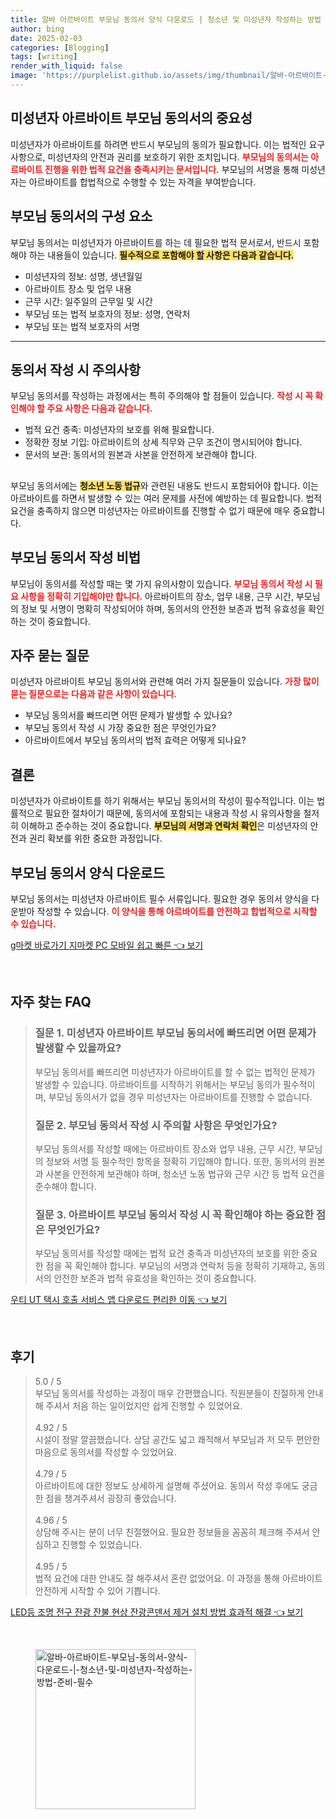 ```yaml
---
title: 알바 아르바이트 부모님 동의서 양식 다운로드 | 청소년 및 미성년자 작성하는 방법 준비 필수
author: bing
date: 2025-02-03
categories: [Blogging]
tags: [writing]
render_with_liquid: false
image: 'https://purplelist.github.io/assets/img/thumbnail/알바-아르바이트-부모님-동의서-양식-다운로드-|-청소년-및-미성년자-작성하는-방법-준비-필수.webp'
---
```



<h2 id='미성년자_아르바이트_부모님_동의서의_중요성'>미성년자 아르바이트 부모님 동의서의 중요성</h2>

<p>미성년자가 아르바이트를 하려면 반드시 부모님의 동의가 필요합니다. 이는 법적인 요구사항으로, 미성년자의 안전과 권리를 보호하기 위한 조치입니다. <b><span style="color: #ee2323;">부모님의 동의서는 아르바이트 진행을 위한 법적 요건을 충족시키는 문서입니다.</span></b> 부모님의 서명을 통해 미성년자는 아르바이트를 합법적으로 수행할 수 있는 자격을 부여받습니다.</p>

<h2 id='부모님_동의서의_구성요소'>부모님 동의서의 구성 요소</h2>

<p>부모님 동의서는 미성년자가 아르바이트를 하는 데 필요한 법적 문서로서, 반드시 포함해야 하는 내용들이 있습니다. <b><span style="background-color: #ffe066;">필수적으로 포함해야 할 사항은 다음과 같습니다.</span></b></p>

<ul>
    <li>미성년자의 정보: 성명, 생년월일</li>
    <li>아르바이트 장소 및 업무 내용</li>
    <li>근무 시간: 일주일의 근무일 및 시간</li>
    <li>부모님 또는 법적 보호자의 정보: 성명, 연락처</li>
    <li>부모님 또는 법적 보호자의 서명</li>
</ul>

<hr />

<h2 id='동의서_작성시_주의사항'>동의서 작성 시 주의사항</h2>

<p>부모님 동의서를 작성하는 과정에서는 특히 주의해야 할 점들이 있습니다. <b><span style="color: #ee2323;">작성 시 꼭 확인해야 할 주요 사항은 다음과 같습니다.</span></b></p>

<ul>
    <li>법적 요건 충족: 미성년자의 보호를 위해 필요합니다.</li>
    <li>정확한 정보 기입: 아르바이트의 상세 직무와 근무 조건이 명시되어야 합니다.</li>
    <li>문서의 보관: 동의서의 원본과 사본을 안전하게 보관해야 합니다.</li>
</ul>

<h2 id='법적_요건_준수'></h2>

<p>부모님 동의서에는 <b><span style="background-color: #ffe066;">청소년 노동 법규</span></b>와 관련된 내용도 반드시 포함되어야 합니다. 이는 아르바이트를 하면서 발생할 수 있는 여러 문제를 사전에 예방하는 데 필요합니다. 법적 요건을 충족하지 않으면 미성년자는 아르바이트를 진행할 수 없기 때문에 매우 중요합니다.</p>

<h2 id='부모님_동의서_작성_비법'>부모님 동의서 작성 비법</h2>

<p>부모님이 동의서를 작성할 때는 몇 가지 유의사항이 있습니다. <b><span style="color: #ee2323;">부모님 동의서 작성 시 필요 사항을 정확히 기입해야만 합니다.</span></b> 아르바이트의 장소, 업무 내용, 근무 시간, 부모님의 정보 및 서명이 명확히 작성되어야 하며, 동의서의 안전한 보존과 법적 유효성을 확인하는 것이 중요합니다.</p>

<h2 id='자주_묻는_질문'>자주 묻는 질문</h2>

<p>미성년자 아르바이트 부모님 동의서와 관련해 여러 가지 질문들이 있습니다. <b><span style="color: #ee2323;">가장 많이 묻는 질문으로는 다음과 같은 사항이 있습니다.</span></b></p>

<ul>
    <li>부모님 동의서를 빠뜨리면 어떤 문제가 발생할 수 있나요?</li>
    <li>부모님 동의서 작성 시 가장 중요한 점은 무엇인가요?</li>
    <li>아르바이트에서 부모님 동의서의 법적 효력은 어떻게 되나요?</li>
</ul>

<h2 id='결론'>결론</h2>

<p>미성년자가 아르바이트를 하기 위해서는 부모님 동의서의 작성이 필수적입니다. 이는 법률적으로 필요한 절차이기 때문에, 동의서에 포함되는 내용과 작성 시 유의사항을 철저히 이해하고 준수하는 것이 중요합니다. <b><span style="background-color: #ffe066;">부모님의 서명과 연락처 확인</span></b>은 미성년자의 안전과 권리 확보를 위한 중요한 과정입니다.</p>

<h2 id='부모님_동의서_양식_다운로드'>부모님 동의서 양식 다운로드</h2>

<p>부모님 동의서는 미성년자 아르바이트 필수 서류입니다. 필요한 경우 동의서 양식을 다운받아 작성할 수 있습니다. <b><span style="color: #ee2323;">이 양식을 통해 아르바이트를 안전하고 합법적으로 시작할 수 있습니다.</span></b></p>


<p><a class="click-button" title="g마켓 바로가기 지마켓 PC 모바일 쉽고 빠른" href="https://purplelist.github.io/posts/g%EB%A7%88%EC%BC%93-%EB%B0%94%EB%A1%9C%EA%B0%80%EA%B8%B0-%EC%A7%80%EB%A7%88%EC%BC%93-PC-%EB%AA%A8%EB%B0%94%EC%9D%BC-%EC%89%BD%EA%B3%A0-%EB%B9%A0%EB%A5%B8/" rel="dofollow">g마켓 바로가기 지마켓 PC 모바일 쉽고 빠른 👈 보기</a></p><br>
<h2 id='자주_찾는_FAQ'>자주 찾는 FAQ</h2>
<div itemscope="" itemtype="https://schema.org/FAQPage"> 
<blockquote> 
<div itemscope="" itemprop="mainEntity" itemtype="https://schema.org/Question"> 
<h3 itemprop="name">질문 1. 미성년자 아르바이트 부모님 동의서에 빠뜨리면 어떤 문제가 발생할 수 있을까요?</h3> 
<div itemscope="" itemprop="acceptedAnswer" itemtype="https://schema.org/Answer"> 
<span itemprop="text"> 
<p>부모님 동의서를 빠뜨리면 미성년자가 아르바이트를 할 수 없는 법적인 문제가 발생할 수 있습니다. 아르바이트를 시작하기 위해서는 부모님 동의가 필수적이며, 부모님 동의서가 없을 경우 미성년자는 아르바이트를 진행할 수 없습니다.</p> 
</span> 
</div> 
</div> 
<div itemscope="" itemprop="mainEntity" itemtype="https://schema.org/Question"> 
<h3 itemprop="name">질문 2. 부모님 동의서 작성 시 주의할 사항은 무엇인가요?</h3> 
<div itemscope="" itemprop="acceptedAnswer" itemtype="https://schema.org/Answer"> 
<span itemprop="text"> 
<p>부모님 동의서를 작성할 때에는 아르바이트 장소와 업무 내용, 근무 시간, 부모님의 정보와 서명 등 필수적인 항목을 정확히 기입해야 합니다. 또한, 동의서의 원본과 사본을 안전하게 보관해야 하며, 청소년 노동 법규와 근무 시간 등 법적 요건을 준수해야 합니다.</p> 
</span> 
</div> 
</div> 
<div itemscope="" itemprop="mainEntity" itemtype="https://schema.org/Question"> 
<h3 itemprop="name">질문 3. 아르바이트 부모님 동의서 작성 시 꼭 확인해야 하는 중요한 점은 무엇인가요?</h3> 
<div itemscope="" itemprop="acceptedAnswer" itemtype="https://schema.org/Answer"> 
<span itemprop="text"> 
<p>부모님 동의서를 작성할 때에는 법적 요건 충족과 미성년자의 보호를 위한 중요한 점을 꼭 확인해야 합니다. 부모님의 서명과 연락처 등을 정확히 기재하고, 동의서의 안전한 보존과 법적 유효성을 확인하는 것이 중요합니다.</p> 
</span> 
</div> 
</div> 
</blockquote> 
</div>
<p><a class="click-button" title="우티 UT 택시 호출 서비스 앱 다운로드 편리한 이동" href="https://purplelist.github.io/posts/%EC%9A%B0%ED%8B%B0-UT-%ED%83%9D%EC%8B%9C-%ED%98%B8%EC%B6%9C-%EC%84%9C%EB%B9%84%EC%8A%A4-%EC%95%B1-%EB%8B%A4%EC%9A%B4%EB%A1%9C%EB%93%9C-%ED%8E%B8%EB%A6%AC%ED%95%9C-%EC%9D%B4%EB%8F%99/" rel="dofollow">우티 UT 택시 호출 서비스 앱 다운로드 편리한 이동 👈 보기</a></p><br>
<h2 id='후기'>후기</h2>
<div itemscope itemtype="https://schema.org/Product">
  <blockquote>
  <div itemprop="review" itemscope itemtype="https://schema.org/Review">
      <div itemprop="reviewRating" itemscope itemtype="https://schema.org/Rating"> <span itemprop="ratingValue">5.0</span> / <span itemprop="bestRating">5</span> </div>
      <span itemprop="reviewBody">부모님 동의서를 작성하는 과정이 매우 간편했습니다. 직원분들이 친절하게 안내해 주셔서 처음 하는 일이었지만 쉽게 진행할 수 있었어요.</span>
  </div>
  <br>
  <div itemprop="review" itemscope itemtype="https://schema.org/Review">
      <div itemprop="reviewRating" itemscope itemtype="https://schema.org/Rating"> <span itemprop="ratingValue">4.92</span> / <span itemprop="bestRating">5</span> </div>
      <span itemprop="reviewBody">시설이 정말 깔끔했습니다. 상담 공간도 넓고 쾌적해서 부모님과 저 모두 편안한 마음으로 동의서를 작성할 수 있었어요.</span>
  </div>
  <br>
  <div itemprop="review" itemscope itemtype="https://schema.org/Review">
      <div itemprop="reviewRating" itemscope itemtype="https://schema.org/Rating"> <span itemprop="ratingValue">4.79</span> / <span itemprop="bestRating">5</span> </div>
      <span itemprop="reviewBody">아르바이트에 대한 정보도 상세하게 설명해 주셨어요. 동의서 작성 후에도 궁금한 점을 챙겨주셔서 굉장히 좋았습니다.</span>
  </div>
  <br>
  <div itemprop="review" itemscope itemtype="https://schema.org/Review">
      <div itemprop="reviewRating" itemscope itemtype="https://schema.org/Rating"> <span itemprop="ratingValue">4.96</span> / <span itemprop="bestRating">5</span> </div>
      <span itemprop="reviewBody">상담해 주시는 분이 너무 친절했어요. 필요한 정보들을 꼼꼼히 체크해 주셔서 안심하고 진행할 수 있었습니다.</span>
  </div>
  <br>
  <div itemprop="review" itemscope itemtype="https://schema.org/Review">
      <div itemprop="reviewRating" itemscope itemtype="https://schema.org/Rating"> <span itemprop="ratingValue">4.95</span> / <span itemprop="bestRating">5</span> </div>
      <span itemprop="reviewBody">법적 요건에 대한 안내도 잘 해주셔서 혼란 없었어요. 이 과정을 통해 아르바이트 안전하게 시작할 수 있어 기쁩니다.</span>
  </div>
  </blockquote>
</div>
<p><a class="click-button" title="LED등 조명 전구 잔광 잔불 현상 잔광콘덴서 제거 설치 방법 효과적 해결" href="https://purplelist.github.io/posts/LED%EB%93%B1-%EC%A1%B0%EB%AA%85-%EC%A0%84%EA%B5%AC-%EC%9E%94%EA%B4%91-%EC%9E%94%EB%B6%88-%ED%98%84%EC%83%81-%EC%9E%94%EA%B4%91%EC%BD%98%EB%8D%B4%EC%84%9C-%EC%A0%9C%EA%B1%B0-%EC%84%A4%EC%B9%98-%EB%B0%A9%EB%B2%95-%ED%9A%A8%EA%B3%BC%EC%A0%81-%ED%95%B4%EA%B2%B0/" rel="dofollow">LED등 조명 전구 잔광 잔불 현상 잔광콘덴서 제거 설치 방법 효과적 해결 👈 보기</a></p><br>
<figure class="image"><img src="https://purplelist.github.io/assets/img/thumbnail/알바-아르바이트-부모님-동의서-양식-다운로드-|-청소년-및-미성년자-작성하는-방법-준비-필수.webp" alt="알바-아르바이트-부모님-동의서-양식-다운로드-|-청소년-및-미성년자-작성하는-방법-준비-필수" width="256" height="256"></figure>
